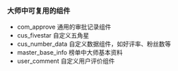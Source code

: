 ### 大师中可复用的组件

- com_approve 通用的审批记录组件
- cus_fivestar 自定义五角星
- cus_number_data 自定义数据组件，如好评率、粉丝数等
- master_base_info 榜单中大师基本资料
- user_comment 自定义用户评价组件